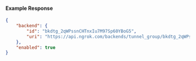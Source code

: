 <!-- Code generated for API Clients. DO NOT EDIT. -->

#### Example Response

```json
{
	"backend": {
		"id": "bkdtg_2qWPssnCHTnxIu7M97Sp60YBoG5",
		"uri": "https://api.ngrok.com/backends/tunnel_group/bkdtg_2qWPssnCHTnxIu7M97Sp60YBoG5"
	},
	"enabled": true
}
```
